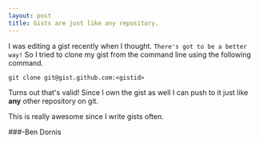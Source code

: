 ```yaml
---
layout: post
title: Gists are just like any repository.
---
```


I was editing a gist recently when I thought. `There's got to be a better way!` So I tried to clone my gist from the command line using the following command.

`git clone git@gist.github.com:<gistid>`

Turns out that's valid! Since I own the gist as well I can push to it just like **any** other repository on git.

This is really awesome since I write gists often.

###-Ben Dornis